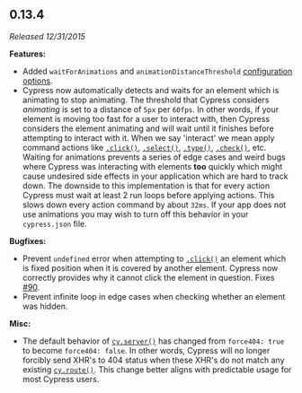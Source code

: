 ## 0.13.4

*Released 12/31/2015*

**Features:**

- Added `waitForAnimations` and `animationDistanceThreshold` [configuration options](/guides/references/configuration#Animations).
- Cypress now automatically detects and waits for an element which is animating to stop animating. The threshold that Cypress considers *animating* is set to a distance of `5px` per `60fps`. In other words, if your element is moving too fast for a user to interact with, then Cypress considers the element animating and will wait until it finishes before attempting to interact with it. When we say 'interact' we mean apply command actions like [`.click()`](/api/commands/click), [`.select()`](/api/commands/select), [`.type()`](/api/commands/type), [`.check()`](/api/commands/check), etc. Waiting for animations prevents a series of edge cases and weird bugs where Cypress was interacting with elements **too** quickly which might cause undesired side effects in your application which are hard to track down. The downside to this implementation is that for every action Cypress must wait at least 2 run loops before applying actions. This slows down every action command by about `32ms`. If your app does not use animations you may wish to turn off this behavior in your `cypress.json` file.

**Bugfixes:**

- Prevent `undefined` error when attempting to [`.click()`](/api/commands/click) an element which is fixed position when it is covered by another element. Cypress now correctly provides why it cannot click the element in question. Fixes [#90](https://github.com/cypress-io/cypress/issues/90).
- Prevent infinite loop in edge cases when checking whether an element was hidden.

**Misc:**

- The default behavior of [`cy.server()`](/api/commands/server) has changed from `force404: true` to become `force404: false`. In other words, Cypress will no longer forcibly send XHR's to 404 status when these XHR's do not match any existing [`cy.route()`](/api/commands/route). This change better aligns with predictable usage for most Cypress users.


